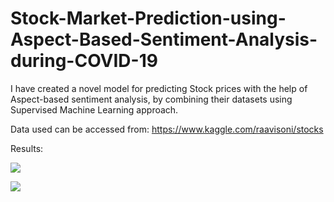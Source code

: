 # Stock-Market-Prediction-using-Aspect-Based-Sentiment-Analysis-during-COVID-19
I have created a novel model for predicting Stock prices with the help of Aspect-based sentiment analysis, by combining their datasets using Supervised Machine Learning approach.

Data used can be accessed from: https://www.kaggle.com/raavisoni/stocks


Results:

![](images/1.PNG)

![](images/2.PNG)
